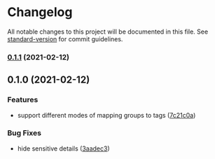 # Changelog

All notable changes to this project will be documented in this file. See [standard-version](https://github.com/conventional-changelog/standard-version) for commit guidelines.

### [0.1.1](https://github.com/bchrobot/buttercup-to-1password/compare/v0.1.0...v0.1.1) (2021-02-12)

## 0.1.0 (2021-02-12)


### Features

* support different modes of mapping groups to tags ([7c21c0a](https://github.com/bchrobot/buttercup-to-1password/commit/7c21c0a649ab5de86a1f871268003524bf1102a1))


### Bug Fixes

* hide sensitive details ([3aadec3](https://github.com/bchrobot/buttercup-to-1password/commit/3aadec3ca80b7de9bd05482c922c133a74572a3f))
